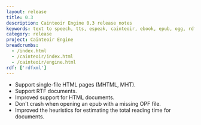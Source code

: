 ```yaml
---
layout: release
title: 0.3
description: Cainteoir Engine 0.3 release notes
keywords: text to speech, tts, espeak, cainteoir, ebook, epub, ogg, rdf, metadata
category: release
project: Cainteoir Engine
breadcrumbs:
  - /index.html
  - /cainteoir/index.html
  - /cainteoir/engine.html
rdf: ['rdfxml']
---
```


*  Support single-file HTML pages (MHTML, MHT).
*  Support RTF documents.
*  Improved support for HTML documents.
*  Don't crash when opening an epub with a missing OPF file.
*  Improved the heuristics for estimating the total reading time for documents.
